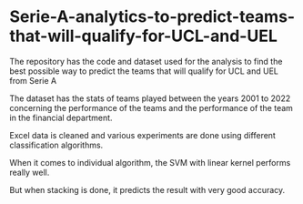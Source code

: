 # Serie-A-analytics-to-predict-teams-that-will-qualify-for-UCL-and-UEL
The repository has the code and dataset used for the analysis to find the best possible way to predict the teams that will qualify for UCL and UEL from Serie A


The dataset has the stats of teams played between the years 2001 to 2022 concerning the performance of the teams and the performance of the team in the financial department.

Excel data is cleaned and various experiments are done using different classification algorithms.  

When it comes to individual algorithm, the SVM with linear kernel performs really well.

But when stacking is done, it predicts the result with very good accuracy.
